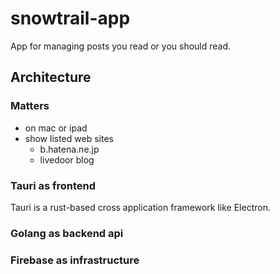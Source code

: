 # snowtrail-app
App for managing posts you read or you should read.

## Architecture
### Matters
- on mac or ipad
- show listed web sites
  - b.hatena.ne.jp
  - livedoor blog
### Tauri as frontend
Tauri is a rust-based cross application framework like Electron.
### Golang as backend api
### Firebase as infrastructure
